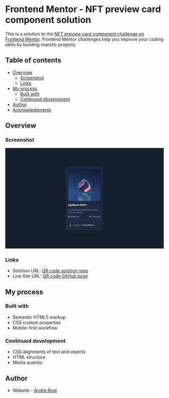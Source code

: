 # Frontend Mentor - NFT preview card component solution

This is a solution to the [NFT preview card component challenge on Frontend Mentor](https://www.frontendmentor.io/challenges/nft-preview-card-component-SbdUL_w0U). Frontend Mentor challenges help you improve your coding skills by building realistic projects. 

## Table of contents

- [Overview](#overview)
  - [Screenshot](#screenshot)
  - [Links](#links)
- [My process](#my-process)
  - [Built with](#built-with)
  - [Continued development](#continued-development)
- [Author](#author)
- [Acknowledgments](#acknowledgments)

## Overview

### Screenshot

![QR code screenshot](https://github.com/andre-rost/nft-preview-card-component-main/blob/master/resources/images/nft_screenshot.png)

### Links

- Solution URL: [QR code solution repo](https://github.com/andre-rost/nft-preview-card-component-main)
- Live Site URL: [QR code GitHub page](https://andre-rost.github.io/qr-code-component-main/)

## My process

### Built with

- Semantic HTML5 markup
- CSS custom properties
- Mobile-first workflow

### Continued development

- CSS alignments of text and objects
- HTML structure
- Media queries

## Author

- Website - [André Rost](https://github.com/andre-rost)

